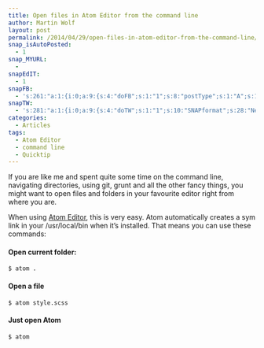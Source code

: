 ```yaml
---
title: Open files in Atom Editor from the command line
author: Martin Wolf
layout: post
permalink: /2014/04/29/open-files-in-atom-editor-from-the-command-line/
snap_isAutoPosted:
  - 1
snap_MYURL:
  - 
snapEdIT:
  - 1
snapFB:
  - 's:261:"a:1:{i:0;a:9:{s:4:"doFB";s:1:"1";s:8:"postType";s:1:"A";s:10:"AttachPost";s:1:"2";s:10:"SNAPformat";s:38:"New post on TheAmazingWeb.net: %TITLE%";s:9:"isAutoImg";s:1:"A";s:8:"imgToUse";b:0;s:9:"isAutoURL";s:1:"A";s:8:"urlToUse";b:0;s:11:"isPrePosted";s:1:"1";}}";'
snapTW:
  - 's:281:"a:1:{i:0;a:9:{s:4:"doTW";s:1:"1";s:10:"SNAPformat";s:28:"New blog post: %TITLE% %URL%";s:8:"attchImg";s:1:"0";s:9:"isAutoImg";s:1:"A";s:8:"imgToUse";b:0;s:11:"isPrePosted";s:1:"1";s:8:"isPosted";s:1:"1";s:4:"pgID";s:18:"461059855504375809";s:5:"pDate";s:19:"2014-04-29 08:30:10";}}";'
categories:
  - Articles
tags:
  - Atom Editor
  - command line
  - Quicktip
---
```

If you are like me and spent quite some time on the command line, navigating directories, using git, grunt and all the other fancy things, you might want to open files and folders in your favourite editor right from where you are.

When using [Atom Editor][1], this is very easy. Atom automatically creates a sym link in your /usr/local/bin when it&#8217;s installed. That means you can use these commands:

#### Open current folder:

<pre class="lang-markup"><code>$ atom .</code></pre>

#### Open a file

<pre class="lang-markup"><code>$ atom style.scss</code></pre>

#### Just open Atom

<pre class="lang-markup"><code>$ atom</code></pre>

 [1]: http://atom.io/